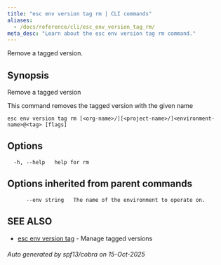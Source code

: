 ```yaml
---
title: "esc env version tag rm | CLI commands"
aliases:
  - /docs/reference/cli/esc_env_version_tag_rm/
meta_desc: "Learn about the esc env version tag rm command."
---
```




Remove a tagged version.

## Synopsis

Remove a tagged version

This command removes the tagged version with the given name

```
esc env version tag rm [<org-name>/][<project-name>/]<environment-name>@<tag> [flags]
```

## Options

```
  -h, --help   help for rm
```

## Options inherited from parent commands

```
      --env string   The name of the environment to operate on.
```

## SEE ALSO

* [esc env version tag](/docs/esc/cli/commands/esc_env_version_tag/)	 - Manage tagged versions

###### Auto generated by spf13/cobra on 15-Oct-2025
